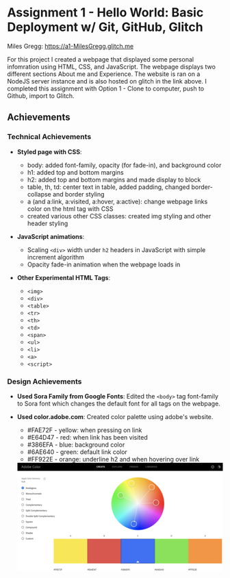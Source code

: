 Assignment 1 - Hello World: Basic Deployment w/ Git, GitHub, Glitch
===

Miles Gregg: https://a1-MilesGregg.glitch.me

For this project I created a webpage that displayed some personal infomration using HTML, CSS, and JavaScript. The webpage displays two different sections About me and Experience. The website is ran on a NodeJS server instance and is also hosted on glitch in the link above. I completed this assignment with Option 1 - Clone to computer, push to Github, import to Glitch.

## Achievements

### Technical Achievements
- **Styled page with CSS**:
    - body: added font-family, opacity (for fade-in), and background color
    - h1: added top and bottom margins
    - h2: added top and bottom margins and made display to block
    - table, th, td: center text in table, added padding, changed border-collapse and border styling
    - a (and a:link, a:visited, a:hover, a:active): change webpage links color on the <a> html tag with CSS
    - created various other CSS classes: created img styling and other header styling

- **JavaScript animations**:
    - Scaling `<div>` width under `h2` headers in JavaScript with simple increment algorithm
    - Opacity fade-in animation when the webpage loads in

- **Other Experimental HTML Tags**:
    - `<img>`
    - `<div>`
    - `<table>`
    - `<tr>`
    - `<th>`
    - `<td>`
    - `<span>`
    - `<ul>`
    - `<li>`
    - `<a>`
    - `<script>`

### Design Achievements
- **Used Sora Family from Google Fonts**: Edited the `<body>` tag font-family to Sora font which changes the default font for all tags on the webpage.

- **Used color.adobe.com**: Created color palette using adobe's website.
    - #FAE72F - yellow: when pressing on link
    - #E64D47 - red: when link has been visited
    - #386EFA - blue: background color
    - #6AE640 - green: default link color
    - #FF922E - orange: underline h2 and when hovering over link
    <img src="color wheel.png">


